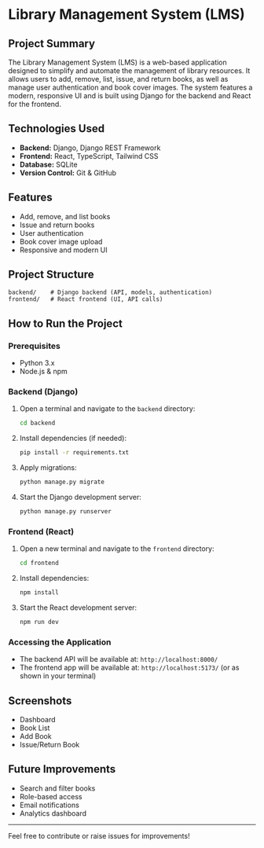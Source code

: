 # Library Management System (LMS)

## Project Summary
The Library Management System (LMS) is a web-based application designed to simplify and automate the management of library resources. It allows users to add, remove, list, issue, and return books, as well as manage user authentication and book cover images. The system features a modern, responsive UI and is built using Django for the backend and React for the frontend.

## Technologies Used
- **Backend:** Django, Django REST Framework
- **Frontend:** React, TypeScript, Tailwind CSS
- **Database:** SQLite
- **Version Control:** Git & GitHub

## Features
- Add, remove, and list books
- Issue and return books
- User authentication
- Book cover image upload
- Responsive and modern UI

## Project Structure
```
backend/    # Django backend (API, models, authentication)
frontend/   # React frontend (UI, API calls)
```

## How to Run the Project

### Prerequisites
- Python 3.x
- Node.js & npm

### Backend (Django)
1. Open a terminal and navigate to the `backend` directory:
   ```sh
   cd backend
   ```
2. Install dependencies (if needed):
   ```sh
   pip install -r requirements.txt
   ```
3. Apply migrations:
   ```sh
   python manage.py migrate
   ```
4. Start the Django development server:
   ```sh
   python manage.py runserver
   ```

### Frontend (React)
1. Open a new terminal and navigate to the `frontend` directory:
   ```sh
   cd frontend
   ```
2. Install dependencies:
   ```sh
   npm install
   ```
3. Start the React development server:
   ```sh
   npm run dev
   ```

### Accessing the Application
- The backend API will be available at: `http://localhost:8000/`
- The frontend app will be available at: `http://localhost:5173/` (or as shown in your terminal)

## Screenshots
- Dashboard
- Book List
- Add Book
- Issue/Return Book

## Future Improvements
- Search and filter books
- Role-based access
- Email notifications
- Analytics dashboard

---

Feel free to contribute or raise issues for improvements!
